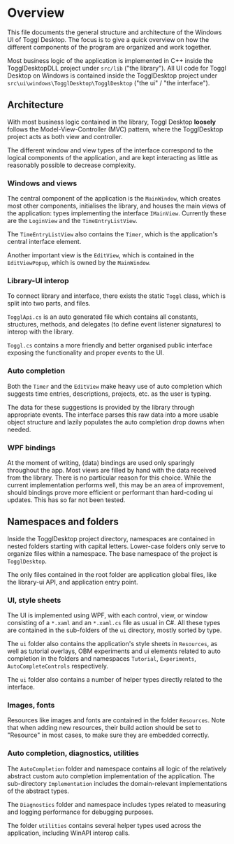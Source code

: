 
# Overview

This file documents the general structure and architecture of the Windows UI of Toggl Desktop. The focus is to give a quick overview on how the different components of the program are organized and work together.

Most business logic of the application is implemented in C++ inside the TogglDesktopDLL project under `src/lib` ("the library"). All UI code for Toggl Desktop on Windows is contained inside the TogglDesktop project under `src\ui\windows\TogglDesktop\TogglDesktop` ("the ui" / "the interface").


## Architecture

With most business logic contained in the library, Toggl Desktop **loosely** follows the Model-View-Controller (MVC) pattern, where the TogglDesktop project acts as both view and controller.

The different window and view types of the interface correspond to the logical components of the application, and are kept interacting as little as reasonably possible to decrease complexity.

### Windows and views

The central component of the application is the `MainWindow`, which creates most other components, initialises the library, and houses the main views of the application: types implementing the interface `IMainView`. Currently these are the `LoginView` and the `TimeEntryListView`.

The `TimeEntryListView` also contains the `Timer`, which is the application's central interface element.

Another important view is the `EditView`, which is contained in the `EditViewPopup`, which is owned by the `MainWindow`.

### Library-UI interop

To connect library and interface, there exists the static `Toggl` class, which is split into two parts, and files.

`TogglApi.cs` is an auto generated file which contains all constants, structures, methods, and delegates (to define event listener signatures) to interop with the library.

`Toggl.cs` contains a more friendly and better organised public interface exposing the functionality and proper events to the UI.

### Auto completion

Both the `Timer` and the `EditView` make heavy use of auto completion which suggests time entries, descriptions, projects, etc. as the user is typing.

The data for these suggestions is provided by the library through appropriate events. The interface parses this raw data into a more usable object structure and lazily populates the auto completion drop downs when needed.

### WPF bindings

At the moment of writing, (data) bindings are used only sparingly throughout the app. Most views are filled by hand with the data received from the library. There is no particular reason for this choice. While the current implementation performs well, this may be an area of improvement, should bindings prove more efficient or performant than hard-coding ui updates. This has so far not been tested.


## Namespaces and folders

Inside the TogglDesktop project directory, namespaces are contained in nested folders starting with capital letters. Lower-case folders only serve to organize files within a namespace. The base namespace of the project is `TogglDesktop`.

The only files contained in the root folder are application global files, like the library-ui API, and application entry point.

### UI, style sheets

The UI is implemented using WPF, with each control, view, or window consisting of a `*.xaml` and an `*.xaml.cs` file as usual in C#. All these types are contained in the sub-folders of the `ui` directory, mostly sorted by type.

The `ui` folder also contains the application's style sheets in `Resources`, as well as tutorial overlays, OBM experiments and ui elements related to auto completion in the folders and namespaces `Tutorial`, `Experiments`, `AutoCompleteControls` respectively.

The `ui` folder also contains a number of helper types directly related to the interface.

### Images, fonts

Resources like images and fonts are contained in the folder `Resources`. Note that when adding new resources, their build action should be set to "Resource" in most cases, to make sure they are embedded correctly.

### Auto completion, diagnostics, utilities

The `AutoCompletion` folder and namespace contains all logic of the relatively abstract custom auto completion implementation of the application. The sub-directory `Implementation` includes the domain-relevant implementations of the abstract types.

The `Diagnostics` folder and namespace includes types related to measuring and logging performance for debugging purposes.

The folder `utilities` contains several helper types used across the application, including WinAPI interop calls.
